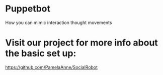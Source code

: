 # Puppetbot
How you can mimic interaction thought movements
# Visit our project for more info about the basic set up:
https://github.com/PamelaAnne/SocialRobot
